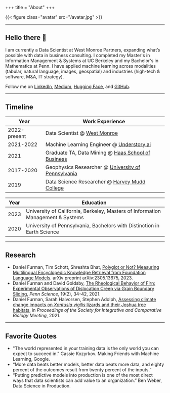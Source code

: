 +++
title = "About"
+++

{{< figure class="avatar" src="/avatar.jpg" >}}

---

## Hello there 👋

I am currently a Data Scientist at West Monroe Partners, expanding what’s possible with data in business consulting. I completed my Master's in Information Management & Systems at UC Berkeley and my Bachelor's in Mathematics at Penn. I have applied machine learning across modalities (tabular, natural language, images, geospatial) and industries (high-tech & software, M&A, IT strategy).

Follow me on <a href="https://www.linkedin.com/in/daniel-ryan-furman/" target="_blank" rel="noopener noreferrer">LinkedIn</a>, <a href="https://medium.com/@daniel_furman" target="_blank" rel="noopener noreferrer">Medium</a>, <a href="https://huggingface.co/dfurman" target="_blank" rel="noopener noreferrer">Hugging Face</a>, and <a href="https://github.com/daniel-furman" target="_blank" rel="noopener noreferrer">GitHub</a>.

---

## Timeline

Year | Work Experience
-----|-------
2022-present | Data Scientist @ <a href="https://www.westmonroe.com/services/digital/analytics-artificial-intelligence" target="_blank" rel="noopener noreferrer">West Monroe</a>
2021-2022 | Machine Learning Engineer @ <a href="https://www.understory.ai" target="_blank" rel="noopener noreferrer">Understory.ai</a>
2021 | Graduate TA, Data Mining @ <a href="https://daniel-furman.github.io/research-outputs/Syllabus_MBA247.pdf" target="_blank" rel="noopener noreferrer">Haas School of Business</a>
2017-2020 | Geophysics Researcher @ <a href="https://web.sas.upenn.edu/dgoldsby/" target="_blank" rel="noopener noreferrer">University of Pennsylvania</a>
2019 | Data Science Researcher @ <a href="https://www.nsf.gov/awardsearch/showAward?AWD_ID=1757952" target="_blank" rel="noopener noreferrer">Harvey Mudd College</a>

Year | Education
-----|-------
2023 | University of California, Berkeley, Masters of Information Management & Systems
2020 | University of Pennsylvania, Bachelors with Distinction in Earth Science

---

## Research

* Daniel Furman, Tim Schott, Shreshta Bhat, [Polyglot or Not? Measuring Multilingual Encyclopedic Knowledge Retrieval from Foundation Language Models](https://arxiv.org/abs/2305.13675). arXiv preprint arXiv:2305.13675, 2023. 
* Daniel Furman and David Goldsby, [The Rheological Behavior of Firn: Experimental Observations of Dislocation Creep via Grain Boundary Sliding](https://daniel-furman.github.io//research-outputs/Furman-and-Goldsby-2021.pdf), *Penn Science*, 19(2), 34-42, 2021.
* Daniel Furman, Sarah Halvorsen, Stephen Adolph, [Assessing climate change impacts on *Xantusia vigilis* lizards and their Joshua tree habitats](https://daniel-furman.github.io//research-outputs/SICB-poster-final.jpg), in *Proceedings of the Society for Integrative and Comparative Biology Meeting*, 2021. 

---

## Favorite Quotes

* "The world represented in your training data is the only world you can expect to succeed in." Cassie Kozyrkov. Making Friends with Machine Learning, Google.
* “More data beats better models, better data beats more data, and eighty percent of the outcomes result from twenty percent of the inputs.”
* “Putting predictive models into production is one of the most direct ways that data scientists can add value to an organization.” Ben Weber, Data Science in Production.
